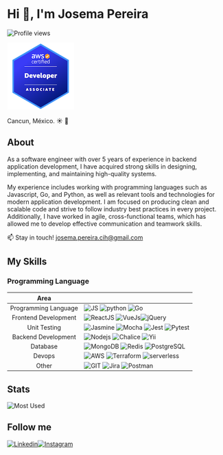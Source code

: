 # Hi :wave:, I'm Josema Pereira

![Profile views](https://komarev.com/ghpvc/?username=josemapereira)

[![aws](badges/aws-certified-developer-associate.png)](https://www.credly.com/badges/5a0d1646-2666-4864-aa03-7da32fc5c4cb/public_url)

Cancun, México. :sunny: :palm_tree:

## About

As a software engineer with over 5 years of experience in backend application development, I have acquired strong skills in designing, implementing, and maintaining high-quality systems.

My experience includes working with programming languages such as Javascript, Go, and Python, as well as relevant tools and technologies for modern application development. I am focused on producing clean and scalable code and strive to follow industry best practices in every project. Additionally, I have worked in agile, cross-functional teams, which has allowed me to develop effective communication and teamwork skills.

:mailbox: Stay in touch! <josema.pereira.cih@gmail.com>

## My Skills

### Programming Language

|Area|  |
|:--:|--|
|Programming Language|![JS](https://www.vectorlogo.zone/logos/javascript/javascript-ar21.svg) ![python](https://www.vectorlogo.zone/logos/python/python-ar21.svg) ![Go](https://www.vectorlogo.zone/logos/golang/golang-ar21.svg)|
|Frontend Development|![ReactJS](https://www.vectorlogo.zone/logos/reactjs/reactjs-ar21.svg) ![VueJs](https://www.vectorlogo.zone/logos/vuejs/vuejs-ar21.svg)![jQuery](https://www.vectorlogo.zone/logos/jquery/jquery-ar21.svg) |
|Unit Testing| ![Jasmine](https://www.vectorlogo.zone/logos/jasmine/jasmine-ar21.svg) ![Mocha](https://www.vectorlogo.zone/logos/mochajs/mochajs-ar21.svg) ![Jest](https://www.vectorlogo.zone/logos/jestjsio/jestjsio-ar21.svg) ![Pytest](https://www.vectorlogo.zone/logos/pytest/pytest-ar21.svg) |
|Backend Development| ![Nodejs](https://www.vectorlogo.zone/logos/nodejs/nodejs-ar21.svg) ![Chalice](https://aws.github.io/chalice/_static/img/chalice-logo-icon-small.png) ![Yii](https://www.vectorlogo.zone/logos/yiiframework/yiiframework-ar21.svg) |
|Database|![MongoDB](https://www.vectorlogo.zone/logos/mongodb/mongodb-ar21.svg) ![Redis](https://www.vectorlogo.zone/logos/redis/redis-ar21.svg) ![PostgreSQL](https://www.vectorlogo.zone/logos/postgresql/postgresql-ar21.svg)|
|Devops |![AWS](https://www.vectorlogo.zone/logos/amazon_aws/amazon_aws-ar21.svg) ![Terraform](https://www.vectorlogo.zone/logos/terraformio/terraformio-ar21.svg) ![serverless](https://www.vectorlogo.zone/logos/serverless/serverless-ar21.svg)|
|Other|![GIT](https://www.vectorlogo.zone/logos/git-scm/git-scm-ar21.svg) ![Jira](https://www.vectorlogo.zone/logos/atlassian_jira/atlassian_jira-ar21.svg) ![Postman](https://www.vectorlogo.zone/logos/getpostman/getpostman-ar21.svg)|

## Stats

![Most Used](https://github-readme-stats.vercel.app/api/top-langs/?username=josemapereira)

## Follow me

[![Linkedin](https://www.vectorlogo.zone/logos/linkedin/linkedin-ar21.svg)](https://linkedin.com/in/josemapereira)[![Instagram](https://www.vectorlogo.zone/logos/instagram/instagram-ar21.svg)](https://instagram.com/josema_pereira)
